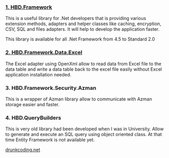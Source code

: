 ### [1. HBD.Framework](https://www.nuget.org/packages/HBD.Framework/)

This is a useful library for .Net developers that is providing various extension methods, adapters and helper classes like caching, encryption, CSV, SQL and files adapters. It will help to develop the application faster.

This library is available for all .Net Framework from 4.5 to Standard 2.0

### [2. HBD.Framework.Data.Excel](https://www.nuget.org/packages/HBD.Framework.Data.Excel/)

The Excel adapter using OpenXml allow to read data from Excel file to the data table and write a data table back to the excel file easily without Excel application installation needed.

### 3. HBD.Framework.Security.Azman

This is a wrapper of Azman library allow to communicate with Azman storage easier and faster.

### 4. HBD.QueryBuilders

This is very old library had been developed when I was in University. Allow to generate and execute an SQL query using object oriented class. At that time Entity Framework is not available yet.



[drunkcoding.net](http://drunkcoding.net)